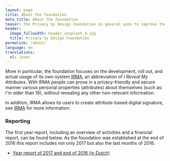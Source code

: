 ```yaml
---
layout: page
title: About the foundation
meta_title: About the foundation
teaser: The Privacy by Design Foundation in general aims to improve the development and the use of open, privacy-friendly and secure software.
header:
  image_fullwidth: header_unsplash_4.jpg
  title: Privacy by Design Foundation
permalink: /about/
language: en
translations:
  nl: /over
---
```


More in particular, the foundation focuses on the development, roll
out, and actual usage of its own system [IRMA](/irma-en), an
abbreviation of *I Reveal My Attributes*. With IRMA people can prove
in a privacy-friendly and secure manner various personal properties
(attributes) about themselves (such as: I'm older than 18), without
revealing any other non-relevant information.

In addition, IRMA allows its users to create attribute-based digital
signature, see [IRMA](/irma-explanation) for more information.

### Reporting

The first year report, including an overview of activities and a
financial report, can be found below. As the foundation was established
at the end of 2016 this report includes not only 2017 but also the last
months of 2016.

* [Year report of 2017 and end of 2016 (in Dutch)](/pdf/jaarverslag-2017.pdf)
